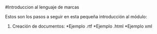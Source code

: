 #Introduccion al lenguaje de marcas

Estos son los pasos a seguir en esta pequeña introducción al módulo:

1. Creación de documentos:
 *Ejemplo .rtf
 *Ejemplo .html
 *Ejemplo xml
